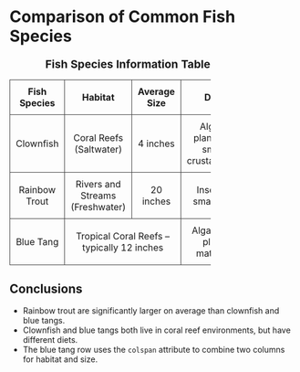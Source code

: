
<html lang="en">
<head>
<meta charset="UTF-8">
<title>Fish Species Comparison</title>
<style>
table {
width: 70%;
border-collapse: collapse;
margin: 20px 0;
}
th, td {
border: 1px solid #444;
padding: 10px;
text-align: center;
}
caption {
font-weight: bold;
margin-bottom: 10px;
font-size: 1.2em;
}
</style>
</head>
<body>

<h1>Comparison of Common Fish Species</h1>

<table>
<caption>Fish Species Information Table</caption>
<tr>
<th>Fish Species</th>
<th>Habitat</th>
<th>Average Size</th>
<th>Diet</th>
</tr>
<tr>
<td>Clownfish</td>
<td>Coral Reefs (Saltwater)</td>
<td>4 inches</td>
<td>Algae, plankton, small crustaceans</td>
</tr>
<tr>
<td>Rainbow Trout</td>
<td>Rivers and Streams (Freshwater)</td>
<td>20 inches</td>
<td>Insects, small fish</td>
</tr>
<tr>
<td>Blue Tang</td>
<td colspan="2">Tropical Coral Reefs – typically 12 inches</td>
<td>Algae and plant material</td>
</tr>
</table>

<h2>Conclusions</h2>
<ul>
<li>Rainbow trout are significantly larger on average than clownfish and blue tangs.</li>
<li>Clownfish and blue tangs both live in coral reef environments, but have different diets.</li>
<li>The blue tang row uses the <code>colspan</code> attribute to combine two columns for habitat and size.</li>
</ul>

